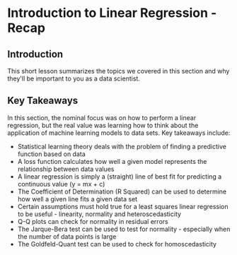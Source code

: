 
# Introduction to Linear Regression - Recap

## Introduction

This short lesson summarizes the topics we covered in this section and why they'll be important to you as a data scientist.

## Key Takeaways

In this section, the nominal focus was on how to perform a linear regression, but the real value was learning how to think about the application of machine learning models to data sets. Key takeaways include:
* Statistical learning theory deals with the problem of finding a predictive function based on data
* A loss function calculates how well a given model represents the relationship between data values
* A linear regression is simply a (straight) line of best fit for predicting a continuous value (y = mx + c)
* The Coefficient of Determination (R Squared) can be used to determine how well a given line fits a given data set
* Certain assumptions must hold true for a least squares linear regression to be useful - linearity, normality and heteroscedasticity
* Q-Q plots can check for normality in residual errors
* The Jarque-Bera test can be used to test for normality - especially when the number of data points is large
* The Goldfeld-Quant test can be used to check for homoscedasticity

